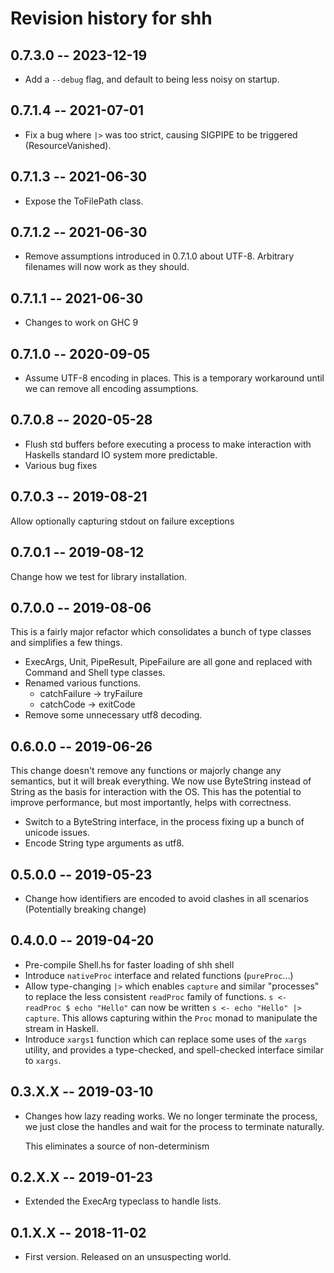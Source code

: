 # Revision history for shh

## 0.7.3.0 -- 2023-12-19

* Add a `--debug` flag, and default to being less noisy on startup.

## 0.7.1.4 -- 2021-07-01

* Fix a bug where `|>` was too strict, causing SIGPIPE
  to be triggered (ResourceVanished).

## 0.7.1.3 -- 2021-06-30

* Expose the ToFilePath class.

## 0.7.1.2 -- 2021-06-30

* Remove assumptions introduced in 0.7.1.0 about UTF-8. Arbitrary filenames
  will now work as they should.

## 0.7.1.1 -- 2021-06-30

* Changes to work on GHC 9

## 0.7.1.0 -- 2020-09-05

* Assume UTF-8 encoding in places. This is a temporary workaround until we
  can remove all encoding assumptions.

## 0.7.0.8 -- 2020-05-28

* Flush std buffers before executing a process to make interaction
  with Haskells standard IO system more predictable.
* Various bug fixes

## 0.7.0.3 -- 2019-08-21

Allow optionally capturing stdout on failure exceptions

## 0.7.0.1 -- 2019-08-12

Change how we test for library installation.

## 0.7.0.0 -- 2019-08-06

This is a fairly major refactor which consolidates a bunch of type classes
and simplifies a few things.

* ExecArgs, Unit, PipeResult, PipeFailure are all gone and replaced
  with Command and Shell type classes.
* Renamed various functions.
  * catchFailure -> tryFailure
  * catchCode    -> exitCode
* Remove some unnecessary utf8 decoding.


## 0.6.0.0 -- 2019-06-26

This change doesn't remove any functions or majorly change any semantics,
but it will break everything. We now use ByteString instead of String as
the basis for interaction with the OS. This has the potential to improve
performance, but most importantly, helps with correctness.

* Switch to a ByteString interface, in the process fixing up a bunch of
  unicode issues.
* Encode String type arguments as utf8.

## 0.5.0.0 -- 2019-05-23

* Change how identifiers are encoded to avoid clashes in all scenarios
  (Potentially breaking change)

## 0.4.0.0 -- 2019-04-20

* Pre-compile Shell.hs for faster loading of shh shell
* Introduce `nativeProc` interface and related functions (`pureProc`...)
* Allow type-changing `|>` which enables `capture` and
  similar "processes" to replace the less consistent `readProc`
  family of functions.  `s <- readProc $ echo "Hello"` can now
  be written `s <- echo "Hello" |> capture`. This allows capturing
  within the `Proc` monad to manipulate the stream in Haskell.
* Introduce `xargs1` function which can replace some uses of the `xargs`
  utility, and provides a type-checked, and spell-checked interface
  similar to `xargs`.

## 0.3.X.X -- 2019-03-10

* Changes how lazy reading works. We no longer terminate the process, we
  just close the handles and wait for the process to terminate naturally.

  This eliminates a source of non-determinism

## 0.2.X.X -- 2019-01-23

* Extended the ExecArg typeclass to handle lists.

## 0.1.X.X  -- 2018-11-02

* First version. Released on an unsuspecting world.
